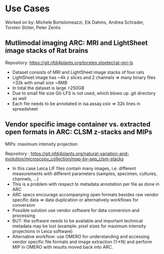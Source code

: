 # Use Cases

Worked on by: Michele Bortolomeazzi, Eik Dahms, Andrea Schrader, Torsten Stöter, Peter Zentis 


## Mutlimodal imaging ARC: MRI and LightSheet image stacks of Rat brains

Repository: https://git.nfdi4plants.org/torsten.stoeter/rat-mri-ls

* Dataset consists of MRI and LightSheet image stacks of four rats
* LightSheet image has ~4k z slices and 2 channels => many binary files >32k with small size ~8MB
* In total the dataset is large >250GB
* Due to small file size Git-LFS is not used, which blows up .git directory as well
* Each file needs to be annotated in isa.assay.xslx => 32k lines in spreadsheet


## Vendor specific image container vs. extracted open formats in ARC: CLSM z-stacks and MIPs

MIPs: maximum intensity projection

Repository : https://git.nfdi4plants.org/natural-variation-and-evolution/microscopy_collection/map-by-seq_clsm-stacks

* In this case Leica LIF files contain many images, i.e. different measurements with different parameters (samples, specimen, cultures, channels, ...)
* This is a problem with respect to metadata annotation per file as done in ARC
* ARC specs encourage accompanying open formats besides raw vendor specific data => data duplication or alternatively workflows for conversion
* Possible solution use vendor software for data conversion and processing
* BUT: the software needs to be available and important technical metadata may be lost (example: pixel sizes for maximum intensity projections in Leica software)
* Alternative workflow: use OMERO for understanding and accessing vendor specific file formats and image extraction (1->N) and perform MIP in OMERO with results moved back into ARC.
